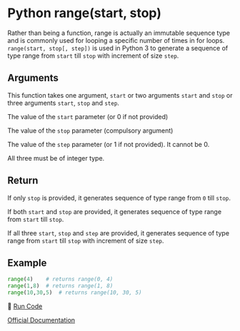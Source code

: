 # Python range(start, stop)

Rather than being a function, range is actually an immutable sequence type and is commonly used for looping a specific number of times in for loops.
`range(start, stop[, step])` is used in Python 3 to generate a sequence of type range from `start` till `stop` with increment of size `step`.

## Arguments

This function takes one argument, `start` or two arguments `start` and `stop` or three arguments `start`, `stop` and `step`.


The value of the `start` parameter (or 0 if not provided)

The value of the `stop` parameter (compulsory argument)

The value of the `step` parameter (or 1 if not provided). It cannot be 0.

All three must be of integer type.


## Return

If only `stop` is provided, it generates sequence of type range from `0` till `stop`.

If both `start` and `stop` are provided, it generates sequence of type range from `start` till `stop`.

If all three `start`, `stop` and `step` are provided, it generates sequence of type range from `start` till `stop` with increment of size `step`.



## Example

```python
range(4)    # returns range(0, 4)
range(1,8)  # returns range(1, 8)
range(10,30,5)  # returns range(10, 30, 5)
```
:rocket: [Run Code](https://repl.it/CTIY/3)

[Official Documentation](https://docs.python.org/3/library/functions.html#func-range)
